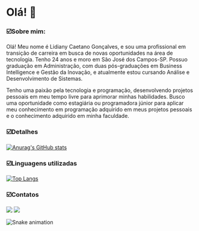 # Olá! 👋

### ☑️Sobre mim:

Olá! Meu nome é Lidiany Caetano Gonçalves, e sou uma profissional em transição de carreira em busca de novas oportunidades na área de tecnologia. Tenho 24 anos e moro em São José dos Campos-SP. Possuo graduação em Administração, com duas pós-graduações em Business Intelligence e Gestão da Inovação, e atualmente estou cursando Análise e Desenvolvimento de Sistemas.

Tenho uma paixão pela tecnologia e programação, desenvolvendo projetos pessoais em meu tempo livre para aprimorar minhas habilidades. Busco uma oportunidade como estagiária ou programadora júnior para aplicar meu conhecimento em programação adquirido em meus projetos pessoais e o conhecimento adquirido em minha faculdade.

### ☑️Detalhes

[![Anurag's GitHub stats](https://github-readme-stats.vercel.app/api?username=lidianycg&show_icons=true&theme=cobalt)](https://github.com/anuraghazra/github-readme-stats)

### ☑️Linguagens utilizadas

[![Top Langs](https://github-readme-stats.vercel.app/api/top-langs/?username=lidianycg)](https://github.com/anuraghazra/github-readme-stats)

### ☑️Contatos
<a href="https://www.linkedin.com/in/lidiany-gonçalves/" target="_blank"><img src="https://img.shields.io/badge/-LinkedIn-%230077B5?style=for-the-badge&logo=linkedin&logoColor=white" target="_blank"></a>   <a href = "mailto:lidiaany.caetano@gmail.com"><img src="https://img.shields.io/badge/Gmail-D14836?style=for-the-badge&logo=gmail&logoColor=white" target="_blank"></a>

![Snake animation](https://github.com/seu-usuário-aqui/seu-usuário-aqui/blob/output/github-contribution-grid-snake.svg)
